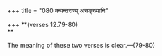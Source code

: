 +++
title = "080 मन्वन्तराण्य् असङ्ख्यानि"

+++
**(verses 12.79-80)  
**

The meaning of these two verses is clear.—(79-80)
